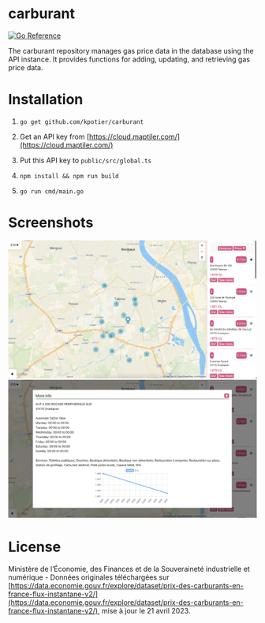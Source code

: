 # carburant

[![Go Reference](https://pkg.go.dev/badge/github.com/kpotier/carburant.svg)](https://pkg.go.dev/github.com/kpotier/carburant)

The carburant repository manages gas price data in the database using the API instance. It provides functions for adding, updating, and retrieving gas price data.

# Installation

1. `go get github.com/kpotier/carburant`

2. Get an API key from [https://cloud.maptiler.com/](https://cloud.maptiler.com/)

3. Put this API key to `public/src/global.ts`

4. `npm install && npm run build`

5. `go run cmd/main.go`

# Screenshots

![preview](screen1.png)
![preview](screen2.png)

# License

Ministère de l’Économie, des Finances et de la Souveraineté industrielle et numérique - Données originales téléchargées sur [https://data.economie.gouv.fr/explore/dataset/prix-des-carburants-en-france-flux-instantane-v2/](https://data.economie.gouv.fr/explore/dataset/prix-des-carburants-en-france-flux-instantane-v2/), mise à jour le 21 avril 2023.
